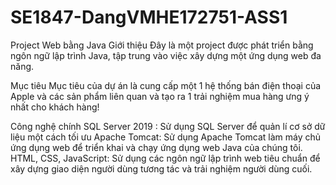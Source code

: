 # SE1847-DangVMHE172751-ASS1
Project Web bằng Java
Giới thiệu
Đây là một project được phát triển bằng ngôn ngữ lập trình Java, tập trung vào việc xây dựng một ứng dụng web đa năng. 

Mục tiêu
Mục tiêu của dự án là cung cấp một 1 hệ thống bán điện thoại của Apple và các sản phẩm liên quan và tạo ra 1 trải nghiệm mua hàng ưng ý nhất cho khách hàng!

Công nghệ chính
SQL Server 2019 : Sử dụng SQL Server để quản lí cơ sở dữ liệu một cách tối ưu
Apache Tomcat: Sử dụng Apache Tomcat làm máy chủ ứng dụng web để triển khai và chạy ứng dụng web Java của chúng tôi.
HTML, CSS, JavaScript: Sử dụng các ngôn ngữ lập trình web tiêu chuẩn để xây dựng giao diện người dùng tương tác và trải nghiệm người dùng cuối.
